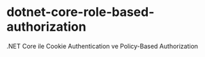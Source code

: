 # dotnet-core-role-based-authorization
.NET Core ile Cookie Authentication ve Policy-Based Authorization

